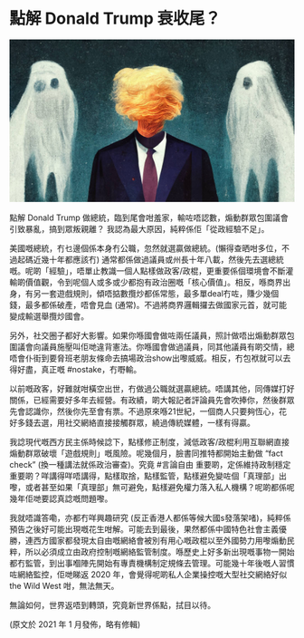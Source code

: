 # 點解 Donald Trump 衰收尾？

![image](./images/donald_trump_spirit.jpg)

點解 Donald Trump 做總統，臨到尾會咁羞家，輸咗唔認數，煽動群眾包圍議會引致暴亂，搞到眾叛親離？ 我認為最大原因，純粹係佢「從政經驗不足」。

美國嘅總統，冇乜邊個係本身冇公職，忽然就選贏做總統。(懶得查晒咁多位，不過起碼近幾十年都應該冇) 通常都係做過議員或州長十年八載，然後先去選總統嘅。呢啲「經驗」，唔單止教識一個人點樣做政客/政棍，更重要係個環境會不斷灌輸啲價值觀，令到呢個人或多或少都抱有政治圈嘅「核心價值」。相反，喺商界出身，有另一套遊戲規則，傾唔掂數攬炒都係常態，最多單deal冇咗，賺少幾個錢，最多都係破產，唔會見血 (通常)。不過將商界邏輯攞去做國家元首，就可能變成輸選舉攬炒國會。

另外，社交圈子都好大影響。如果你喺國會做咗兩任議員，照計做唔出煽動群眾包圍議會向議員施壓叫佢哋違背憲法。你喺國會做過議員，同其他議員有啲交情，總唔會仆街到要脅班老朋友條命去搞場政治show出嚟威威。相反，冇包袱就可以去得好盡，真正嘅 #nostake，冇嘢輸。

以前嘅政客，好難就咁橫空出世，冇做過公職就選贏總統。唔講其他，同傳媒打好關係，已經需要好多年去經營。有政績，啲大報記者評論員先會吹捧你，然後群眾先會認識你，然後你先至會有票。不過原來喺21世紀，一個商人只要夠恆心，花好多錢去選，用社交網絡直接接觸群眾，繞過傳統媒體，一樣有得贏。

我諗現代嘅西方民主係時候諗下，點樣修正制度，減低政客/政棍利用互聯網直接煽動群眾破壞「遊戲規則」嘅風險。呢幾個月，臉書同推特都開始主動做 “fact check” (換一種講法就係政治審查)。究竟 #言論自由 重要啲，定係維持政制穩定重要啲？咩講得咩唔講得，點樣取捨，點樣監管，點樣避免變咗個「真理部」出嚟，或者甚至如果「真理部」無可避免，點樣避免權力落入私人機構？呢啲都係呢幾年佢哋要認真諗嘅問題嚟。

我就唔識答嘞，亦都冇咩興趣研究 (反正香港人都係等候大國s發落架啫)，純粹係預告之後好可能出現嘅花生咁解。可能去到最後，果然都係中國特色社會主義優勝，連西方國家都發現太自由嘅網絡會被別有用心嘅政棍以至外國勢力用嚟煽動民粹，所以必須成立由政府控制嘅網絡監管制度。喺歷史上好多新出現嘅事物一開始都冇監管，到出事嗰陣先開始有專責機構制定規條去管理。可能幾十年後嘅人習慣咗網絡監控，佢哋睇返 2020 年，會覺得呢啲私人企業操控嘅大型社交網絡好似 the Wild West 咁，無法無天。

無論如何，世界返唔到轉頭，究竟新世界係點，拭目以待。

(原文於 2021 年 1 月發佈，略有修輯)

